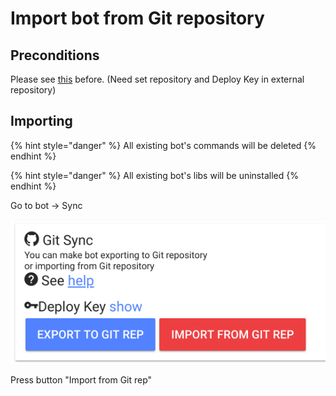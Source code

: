 # Import bot from Git repository

## Preconditions

Please see [this](https://help.bots.business/git#requirements) before. (Need set repository and Deploy Key in external repository)

## Importing

{% hint style="danger" %}
All existing bot's commands will be deleted
{% endhint %}

{% hint style="danger" %}
All existing bot's libs will be uninstalled
{% endhint %}

Go to bot -> Sync

![](<../.gitbook/assets/image (98) (1).png>)

Press button "Import from Git rep"

